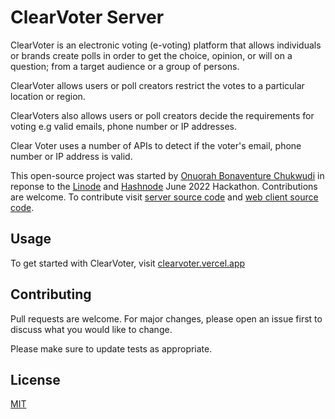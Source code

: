 # ClearVoter Server

ClearVoter is an electronic voting (e-voting) platform that allows individuals or brands create polls in order to get the choice, opinion, or will on a question; from a target audience or a group of persons.

ClearVoter allows users or poll creators restrict the votes to a particular location or region.

ClearVoters also allows users or poll creators decide the requirements for voting e.g valid emails, phone number or IP addresses.

Clear Voter uses a number of APIs to detect if the voter's email, phone number or IP address is valid.

This open-source project was started by [Onuorah Bonaventure Chukwudi](https://bonarhyme.com)
in reponse to the [Linode](https://www.linode.com/?utm_source=hashnode&utm_medium=article&utm_campaign=hackathon_announcement) and [Hashnode](https://hashnode.com/) June 2022 Hackathon. Contributions are welcome. To contribute visit [server source code](https://github.com/bonarhyme/clearvoter-server) and [web client source code](https://github.com/bonarhyme/clearvoter-web-client).

## Usage

To get started with ClearVoter, visit [clearvoter.vercel.app](https://clearvoter.vercel.app)

## Contributing

Pull requests are welcome. For major changes, please open an issue first to discuss what you would like to change.

Please make sure to update tests as appropriate.

## License

[MIT](https://choosealicense.com/licenses/mit/)
